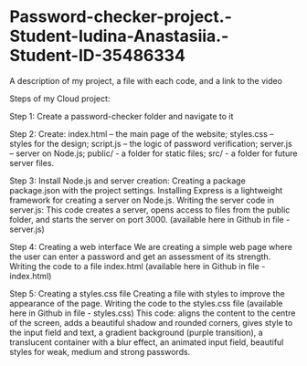 # Password-checker-project.-Student-Iudina-Anastasiia.-Student-ID-35486334
A description of my project, a file with each code, and a link to the video


Steps of my Cloud project:

Step 1: 
Create a password-checker folder and navigate to it
 
Step 2: 
Create: index.html – the main page of the website; styles.css – styles for the design; script.js – the logic of password verification; server.js – server on Node.js; public/ - a folder for static files; src/ - a folder for future server files.
 
Step 3: 
Install Node.js and server creation:
Creating a package package.json with the project settings.
Installing Express is a lightweight framework for creating a server on Node.js.
Writing the server code in server.js: This code creates a server, opens access to files from the public folder, and starts the server on port 3000. (available here in Github in file - server.js)

Step 4:
Creating a web interface
We are creating a simple web page where the user can enter a password and get an assessment of its strength.
Writing the code to a file index.html (available here in Github in file - index.html)

Step 5:
Creating a styles.css file
Creating a file with styles to improve the appearance of the page.
Writing the code to the styles.css file (available here in Github in file - styles.css)
This code: aligns the content to the centre of the screen, adds a beautiful shadow and rounded corners, gives style to the input field and text, a gradient background (purple transition), a translucent container with a blur effect, an animated input field, beautiful styles for weak, medium and strong passwords.
